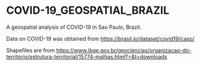 # COVID-19_GEOSPATIAL_BRAZIL
A geospatial analysis of COVID-19 in Sao Paulo, Brazil.



Data on COVID-19 was obtained from https://brasil.io/dataset/covid19/caso/ 

Shapefiles are from https://www.ibge.gov.br/geociencias/organizacao-do-territorio/estrutura-territorial/15774-malhas.html?=&t=downloads

